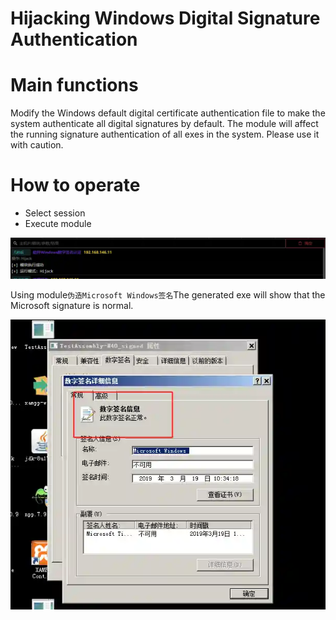 # Hijacking Windows Digital Signature Authentication

# Main functions

Modify the Windows default digital certificate authentication file to make the system authenticate all digital signatures by default. The module will affect the running signature
authentication of all exes in the system. Please use it with caution.

# How to operate

+ Select session
+ Execute module

![1623379114557-163ed08e-ef2a-41ae-b0ab-d61fadfa82c4.webp](./img/m1LBdUXaHF1xy1lK/1623379114557-163ed08e-ef2a-41ae-b0ab-d61fadfa82c4-516864.webp)

Using module`伪造Microsoft Windows签名`The generated exe will show that the Microsoft signature is normal.

![1623379187736-a654ad40-f5c2-4a86-aa3f-741a06f75c7c.webp](./img/m1LBdUXaHF1xy1lK/1623379187736-a654ad40-f5c2-4a86-aa3f-741a06f75c7c-047963.webp)


